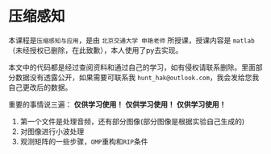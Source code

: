 # 压缩感知

本课程是`压缩感知与应用`，是由 `北京交通大学 申艳老师` 所授课，授课内容是 `matlab`（未经授权已删除，在此致歉），本人使用了py去实现。

本文中的代码都是经过查阅资料和通过自己的学习，如有侵权请联系删除。里面部分数据没有透露公开，如果需要可联系我 `hunt_hak@outlook.com`，我会发给您我自己更改后的数据。

重要的事情说三遍：
**仅供学习使用！**
**仅供学习使用！**
**仅供学习使用！**

1. 第一个文件是处理音频，还有部分图像(部分图像是根据实验自己生成的)
2. 对图像进行小波处理
3. 观测矩阵的一些步骤，`OMP`重构和`RIP`条件
